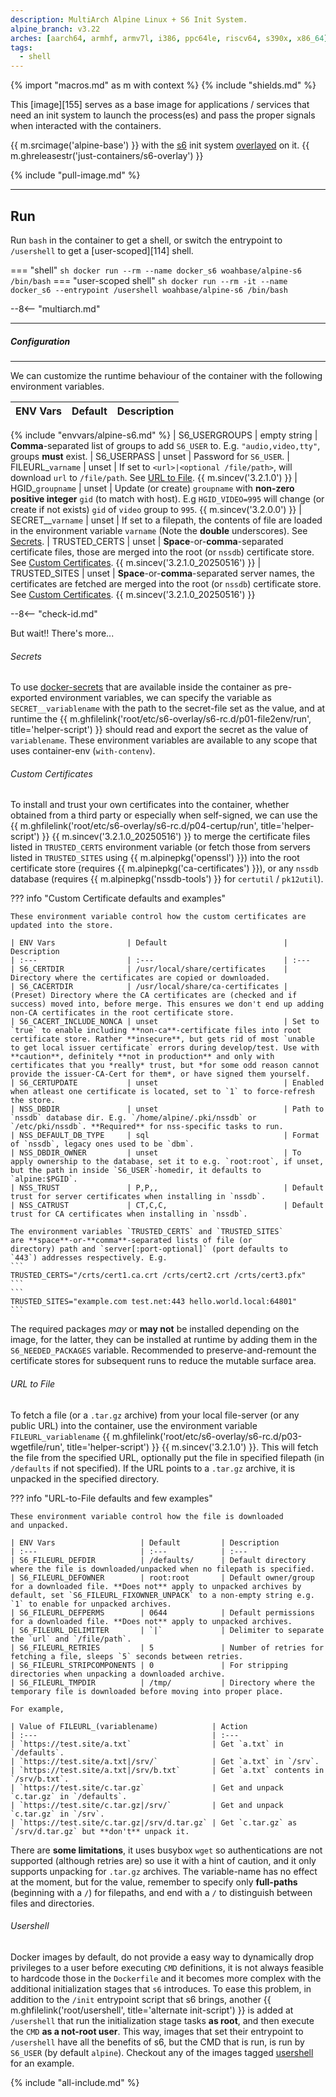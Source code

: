 ```yaml
---
description: MultiArch Alpine Linux + S6 Init System.
alpine_branch: v3.22
arches: [aarch64, armhf, armv7l, i386, ppc64le, riscv64, s390x, x86_64]
tags:
  - shell
---
```


{% import "macros.md" as m with context %}
{% include "shields.md" %}

This [image][155] serves as a base image for applications
/ services that need an init system to launch the process(es) and
pass the proper signals when interacted with the containers.

{{ m.srcimage('alpine-base') }} with the [s6][1] init system
[overlayed][2] on it. {{ m.ghreleasestr('just-containers/s6-overlay') }}

{% include "pull-image.md" %}

---
Run
---

Run `bash` in the container to get a shell, or switch the
entrypoint to `/usershell` to get a [user-scoped][114] shell.

=== "shell"
    ``` sh
    docker run --rm --name docker_s6 woahbase/alpine-s6 /bin/bash
    ```
=== "user-scoped shell"
    ``` sh
    docker run --rm -it --name docker_s6 --entrypoint /usershell woahbase/alpine-s6 /bin/bash
    ```

--8<-- "multiarch.md"

---
##### Configuration
---

We can customize the runtime behaviour of the container with the
following environment variables.

| ENV Vars          | Default         | Description
| :---              | :---            | :---
{% include "envvars/alpine-s6.md" %}
| S6_USERGROUPS     | empty string    | **Comma**-separated list of groups to add `S6_USER` to. E.g. `"audio,video,tty"`, groups **must** exist.
| S6_USERPASS       | unset           | Password for `S6_USER`.
| FILEURL_`varname` | unset           | If set to `<url>|<optional /file/path>`, will download `url` to `/file/path`. See [URL to File](#url-to-file). {{ m.sincev('3.2.1.0') }}
| HGID_`groupname`  | unset           | Update (or create) `groupname` with **non-zero positive integer** `gid` (to match with host). E.g `HGID_VIDEO=995` will change (or create if not exists) `gid` of `video` group to `995`. {{ m.sincev('3.2.0.0') }}
| SECRET__`varname` | unset           | If set to a filepath, the contents of file are loaded in the environment variable `varname` (Note the **double** underscores). See [Secrets](#secrets).
| TRUSTED_CERTS     | unset           | **Space**-or-**comma**-separated certificate files, those are merged into the root (or `nssdb`) certificate store. See [Custom Certificates](#custom-certificates). {{ m.sincev('3.2.1.0_20250516') }}
| TRUSTED_SITES     | unset           | **Space**-or-**comma**-separated server names, the certificates are fetched are merged into the root (or `nssdb`) certificate store. See [Custom Certificates](#custom-certificates). {{ m.sincev('3.2.1.0_20250516') }}

--8<-- "check-id.md"

But wait!! There's more...

###### Secrets

To use [docker-secrets][3] that are available inside the container
as pre-exported environment variables, we can specify the variable
as `SECRET__variablename` with the path to the secret-file set
as the value, and at runtime the {{
m.ghfilelink('root/etc/s6-overlay/s6-rc.d/p01-file2env/run',
title='helper-script') }} should read and export the secret as
the value of `variablename`. These environment variables are
available to any scope that uses container-env (`with-contenv`).

###### Custom Certificates

To install and trust your own certificates into the container,
whether obtained from a third party or especially when
self-signed, we can use the {{
m.ghfilelink('root/etc/s6-overlay/s6-rc.d/p04-certup/run',
title='helper-script') }} {{ m.sincev('3.2.1.0_20250516') }} to merge the
certificate files listed in `TRUSTED_CERTS` environment variable
(or fetch those from servers listed in `TRUSTED_SITES` using
{{ m.alpinepkg('openssl') }}) into the root certificate store
(requires {{ m.alpinepkg('ca-certificates') }}), or any `nssdb`
database (requires {{ m.alpinepkg('nssdb-tools') }} for
`certutil` / `pk12util`).

??? info "Custom Certificate defaults and examples"

    These environment variable control how the custom certificates are
    updated into the store.

    | ENV Vars                | Default                          | Description
    | :---                    | :---                             | :---
    | S6_CERTDIR              | /usr/local/share/certificates    | Directory where the certificates are copied or downloaded.
    | S6_CACERTDIR            | /usr/local/share/ca-certificates | (Preset) Directory where the CA certificates are (checked and if success) moved into, before merge. This ensures we don't end up adding non-CA certificates in the root certificate store.
    | S6_CACERT_INCLUDE_NONCA | unset                            | Set to `true` to enable including **non-ca**-certificate files into root certificate store. Rather **insecure**, but gets rid of most `unable to get local issuer certificate` errors during develop/test. Use with **caution**, definitely **not in production** and only with certificates that you *really* trust, but *for some odd reason cannot provide the issuer-CA-Cert for them*, or have signed them yourself.
    | S6_CERTUPDATE           | unset                            | Enabled when atleast one certificate is located, set to `1` to force-refresh the store.
    | NSS_DBDIR               | unset                            | Path to `nssdb` database dir. E.g. `/home/alpine/.pki/nssdb` or `/etc/pki/nssdb`. **Required** for nss-specific tasks to run.
    | NSS_DEFAULT_DB_TYPE     | sql                              | Format of `nssdb`, legacy ones used to be `dbm`.
    | NSS_DBDIR_OWNER         | unset                            | To apply ownership to the database, set it to e.g. `root:root`, if unset, but the path in inside `S6_USER`-homedir, it defaults to `alpine:$PGID`.
    | NSS_TRUST               | P,P,,                            | Default trust for server certificates when installing in `nssdb`.
    | NSS_CATRUST             | CT,C,C,                          | Default trust for CA certificates when installing in `nssdb`.

    The environment variables `TRUSTED_CERTS` and `TRUSTED_SITES`
    are **space**-or-**comma**-separated lists of file (or
    directory) path and `server[:port-optional]` (port defaults to
    `443`) addresses respectively. E.g.
    ```
    TRUSTED_CERTS="/crts/cert1.ca.crt /crts/cert2.crt /crts/cert3.pfx"
    ```
    ```
    TRUSTED_SITES="example.com test.net:443 hello.world.local:64801"
    ```

The required packages *may* or **may not** be installed
depending on the image, for the latter, they can be installed
at runtime by adding them in the `S6_NEEDED_PACKAGES`
variable. Recommended to preserve-and-remount the certificate
stores for subsequent runs to reduce the mutable surface area.

###### URL to File

To fetch a file (or a `.tar.gz` archive) from your local
file-server (or any public URL) into the container, use the
environment variable `FILEURL_variablename`
{{ m.ghfilelink('root/etc/s6-overlay/s6-rc.d/p03-wgetfile/run',
title='helper-script') }} {{ m.sincev('3.2.1.0') }}. This will
fetch the file from the specified URL, optionally put the file
in specified filepath (in `/defaults` if not specified). If
the URL points to a `.tar.gz` archive, it is unpacked in the
specified directory.

??? info "URL-to-File defaults and few examples"

    These environment variable control how the file is downloaded
    and unpacked.

    | ENV Vars                   | Default         | Description
    | :---                       | :---            | :---
    | S6_FILEURL_DEFDIR          | /defaults/      | Default directory where the file is downloaded/unpacked when no filepath is specified.
    | S6_FILEURL_DEFOWNER        | root:root       | Default owner/group for a downloaded file. **Does not** apply to unpacked archives by default, set `S6_FILEURL_FIXOWNER_UNPACK` to a non-empty string e.g. `1` to enable for unpacked archives.
    | S6_FILEURL_DEFPERMS        | 0644            | Default permissions for a downloaded file. **Does not** apply to unpacked archives.
    | S6_FILEURL_DELIMITER       | `|`             | Delimiter to separate the `url` and `/file/path`.
    | S6_FILEURL_RETRIES         | 5               | Number of retries for fetching a file, sleeps `5` seconds between retries.
    | S6_FILEURL_STRIPCOMPONENTS | 0               | For stripping directories when unpacking a downloaded archive.
    | S6_FILEURL_TMPDIR          | /tmp/           | Directory where the temporary file is downloaded before moving into proper place.

    For example,

    | Value of FILEURL_(variablename)            | Action
    | :---                                       | :---
    | `https://test.site/a.txt`                  | Get `a.txt` in `/defaults`.
    | `https://test.site/a.txt|/srv/`            | Get `a.txt` in `/srv`.
    | `https://test.site/a.txt|/srv/b.txt`       | Get `a.txt` contents in `/srv/b.txt`.
    | `https://test.site/c.tar.gz`               | Get and unpack `c.tar.gz` in `/defaults`.
    | `https://test.site/c.tar.gz|/srv/`         | Get and unpack `c.tar.gz` in `/srv`.
    | `https://test.site/c.tar.gz|/srv/d.tar.gz` | Get `c.tar.gz` as `/srv/d.tar.gz` but **don't** unpack it.

There are **some limitations**, it uses busybox `wget` so
authentications are not supported (although retries are) so use it
with a hint of caution, and it only supports unpacking for
`.tar.gz` archives. The variable-name has no effect at the moment,
but for the value, remember to specify only **full-paths** (beginning
with a `/`) for filepaths, and end with a `/` to distinguish
between files and directories.

###### Usershell

Docker images by default, do not provide a easy way to dynamically
drop privileges to a user before executing `CMD` definitions, it
is not always feasible to hardcode those in the `Dockerfile` and
it becomes more complex with the additional initialization stages
that `s6` introduces. To ease this problem, in addition to the
`/init` entrypoint script that s6 brings, another {{
m.ghfilelink('root/usershell', title='alternate init-script') }}
is added at `/usershell` that run the initialization stage tasks
**as root**, and then execute the `CMD` **as a not-root
user**. This way, images that set their entrypoint to
`/usershell` have all the benefits of s6, but the CMD that is
run, is run by `S6_USER` (by default `alpine`). Checkout any of
the images tagged [usershell][4] for an example.

[1]: https://skarnet.org/software/s6/
[2]: https://github.com/just-containers/s6-overlay
[3]: https://docs.docker.com/engine/reference/commandline/secret/
[4]: /images/index.md#tag:usershell
[5]: https://github.com/just-containers/s6-overlay/blob/master/MOVING-TO-V3.md
[6]: https://skarnet.org/software/s6-rc/s6-rc-compile.html
[7]: https://skarnet.org/software/s6/servicedir.html

{% include "all-include.md" %}
